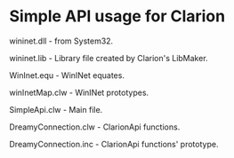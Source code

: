 # Simple API usage for Clarion

wininet.dll - from System32.

wininet.lib - Library file created by Clarion's LibMaker.

WinInet.equ - WinINet equates.

winInetMap.clw - WinINet prototypes.

SimpleApi.clw - Main file.

DreamyConnection.clw - ClarionApi functions.

DreamyConnection.inc - ClarionApi functions' prototype.